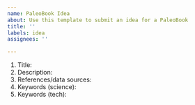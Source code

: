 ```yaml
---
name: PaleoBook Idea
about: Use this template to submit an idea for a PaleoBook
title: ''
labels: idea
assignees: ''

---
```


1. Title: 
2. Description: 
3. References/data sources: 
4. Keywords (science): 
5. Keywords (tech):
